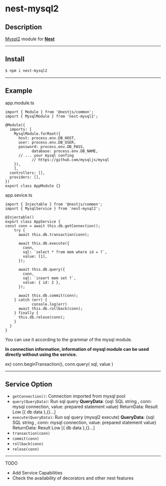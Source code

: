 # nest-mysql2
## **Description**

[Mysql2](https://github.com/sidorares/node-mysql2) module for **[Nest](https://github.com/nestjs/nest)**

---

## Install

```markdown
$ npm i nest-mysql2
```

---

## Example

app.module.ts

```tsx
import { Module } from '@nestjs/common';
import { MysqlModule } from 'nest-mysql2';

@Module({
  imports: [
	MysqlModule.forRoot({
      host: process.env.DB_HOST,
      user: process.env.DB_USER,
      password: process.env.DB_PASS,
			database: process.env.DB_NAME,
      // ... your mysql confing
			// https://github.com/mysqljs/mysql
    }),
	],
  controllers: [],
  providers: [],
})
export class AppModule {}

```

app.sevice.ts

```tsx
import { Injectable } from '@nestjs/common';
import { MysqlService } from 'nest-mysql2';

@Injectable()
export class AppService {
const conn = await this.db.getConnection();
    try {
      await this.db.transaction(conn);

      await this.db.execute({
        conn,
        sql: `select * from mem where id = ?`,
        value: [1],
      });

      await this.db.query({
        conn,
        sql: `insert mem set ?`,
        value: { id: 2 },
      });

      await this.db.commit(conn);
    } catch (err) {
			console.log(err)
      await this.db.rollback(conn);
    } finally {
      this.db.relese(conn);
    }
  }
}
```

You can use it according to the grammar of the mysql module.

**In connection information, information of mysql module can be used directly without using the service.**

ex) conn.beginTransaction(), conn.query( sql, value )

---

## Service Option

- `getConnection()`: Connection imported from mysql pool
- `query(QueryData)`: Run sql query 
**QueryData**: {sql: SQL string , conn: mysql connection, value: prepared statement value} 
ReturnData: Result Low  [{ db data },{}...]
- `execute(QueryData)`: Run sql query (mysql2 execute)
**QueryData**: {sql: SQL string , conn: mysql connection, value: prepared statement value} 
ReturnData: Result Low  [{ db data },{}...]
- `transaction(conn)`
- `commit(conn)`
- `rollback(conn)`
- `relese(conn)`

---

TODO

- Add Service Capabilities
- Check the availability of decorators and other nest features